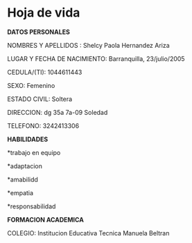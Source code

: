 
# Hoja de vida

**DATOS PERSONALES**

NOMBRES Y APELLIDOS : Shelcy Paola Hernandez Ariza 

LUGAR Y FECHA DE NACIMIENTO: Barranquilla, 23/julio/2005

CEDULA/(TI):  1044611443 

SEXO: Femenino

ESTADO CIVIL:  Soltera

DIRECCION:  dg 35a 7a-09 Soledad

TELEFONO:  3242413306

**HABILIDADES**

*trabajo en equipo

*adaptacion 

*amabilidd 

*empatia

*responsabilidad

**FORMACION ACADEMICA** 

COLEGIO: Institucion Educativa Tecnica Manuela Beltran 
